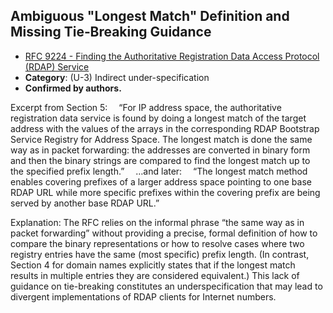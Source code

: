 ## Ambiguous "Longest Match" Definition and Missing Tie‐Breaking Guidance

- [RFC 9224 - Finding the Authoritative Registration Data Access Protocol (RDAP) Service](https://www.rfc-editor.org/rfc/rfc9224)
- **Category**: (U-3) Indirect under-specification
- **Confirmed by authors.**

Excerpt from Section 5:
 “For IP address space, the authoritative registration data service is found by doing a longest match of the target address with the values of the arrays in the corresponding RDAP Bootstrap Service Registry for Address Space. The longest match is done the same way as in packet forwarding: the addresses are converted in binary form and then the binary strings are compared to find the longest match up to the specified prefix length.”
 …and later:
 “The longest match method enables covering prefixes of a larger address space pointing to one base RDAP URL while more specific prefixes within the covering prefix are being served by another base RDAP URL.”

Explanation:
The RFC relies on the informal phrase “the same way as in packet forwarding” without providing a precise, formal definition of how to compare the binary representations or how to resolve cases where two registry entries have the same (most specific) prefix length. (In contrast, Section 4 for domain names explicitly states that if the longest match results in multiple entries they are considered equivalent.) This lack of guidance on tie-breaking constitutes an underspecification that may lead to divergent implementations of RDAP clients for Internet numbers.
